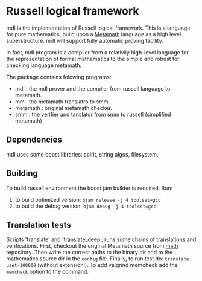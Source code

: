 
Russell logical framework
================================

mdl is the implementation of Russell logical framework.
This is a language for pure mathematics, build upon a [Metamath](http://www.metamath.org)
language as a high level superstructure. mdl will support fully automatic proving
facility.

In fact, mdl program is a compiler from a relativily high-level language for the 
representation of formal mathematics to the simple and robust for checking
language metamath.

The package contains folowing programs:
 * mdl      : the mdl prover and the compiler from russell language to metamath.
 * mm       : the metamath translatro to smm.
 * metamath : original metamath checker.
 * smm      : the verifier and tanslator from smm to russell (simplified metamath)

Dependencies
------------
mdl uses some boost libraries: spirit, string algos, filesystem.

Building
--------
To build russell environment the boost jam builder is required.
Run:
1) to build optimized version:  `bjam release -j 4 toolset=gcc`
2) to build the debug version:  `bjam debug -j 4 toolset=gcc`

Translation tests
-----------------
Scripts 'translate' and 'translate_deep', runs some chains of translations and verifications.
First, checkout the original Metamath source from [math](https://github.com/dmitry-vlasov/math)
repository. Then write the correct paths to the binary dir and to the mathematics source dir in
the `config` file. Finally, to run test do: `translate uset-100000` (without extension!).
To add valgrind memcheck add the `memcheck` option to the command.

 

